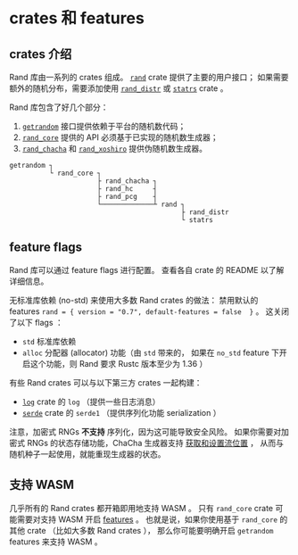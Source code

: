 # crates 和 features

## crates 介绍

Rand 库由一系列的 crates 组成。
[`rand`] crate 提供了主要的用户接口；
如果需要额外的随机分布，需要添加使用 [`rand_distr`] 或 [`statrs`] crate 。

Rand 库包含了好几个部分：
1. [`getrandom`] 接口提供依赖于平台的随机数代码；
2. [`rand_core`] 提供的 API 必须基于已实现的随机数生成器；
3. [`rand_chacha`] 和 [`rand_xoshiro`] 提供伪随机数生成器。

```
getrandom ┐
          └ rand_core ┐
                      ├ rand_chacha ┐
                      ├ rand_hc     ┤
                      ├ rand_pcg    ┤
                      └─────────────┴ rand ┐
                                           ├ rand_distr
                                           └ statrs
```

## feature flags

Rand 库可以通过 feature flags 进行配置。
查看各自 crate 的 README 以了解详细信息。

无标准库依赖 (no-std) 来使用大多数 Rand crates 的做法：
禁用默认的 features `rand = { version = "0.7", default-features = false  }` 。
这关闭了以下 flags ：
- `std` 标准库依赖
- `alloc` 分配器 (allocator) 功能（由 `std` 带来的，
  如果在 `no_std` feature 下开启这个功能，则 Rand 要求 Rustc 版本至少为 1.36 ）

有些 Rand crates 可以与以下第三方 crates 一起构建：
- [`log`] crate 的 `log` （提供一些日志消息）
- [`serde`] crate 的 `serde1` （提供序列化功能 serialization ）

注意，加密式 RNGs **不支持** 序列化，因为这可能导致安全风险。
如果你需要对加密式 RNGs 的状态存储功能，ChaCha 生成器支持 
[获取和设置流位置][getting and setting the stream position] ，
从而与随机种子一起使用，就能重现生成器的状态。

[getting and setting the stream position]:https://rust-random.github.io/rand/rand_chacha/struct.ChaCha20Rng.html#method.get_word_pos


## 支持 WASM 

几乎所有的 Rand crates 都开箱即用地支持 WASM 。
只有 `rand_core` crate 可能需要对支持 WASM 开启 [features][WASM-features] 。
也就是说，如果你使用基于 `rand_core` 的其他 crate （比如大多数 Rand crates ），
那么你可能要明确开启 `getrandom` features 来支持 WASM 。

[WASM-features]:https://docs.rs/getrandom

[`rand_core`]: https://rust-random.github.io/rand/rand_core/index.html
[`rand`]: https://rust-random.github.io/rand/rand/index.html
[`rand_distr`]: https://rust-random.github.io/rand/rand_distr/index.html
[`statrs`]: https://github.com/boxtown/statrs
[`getrandom`]: https://docs.rs/getrandom/
[`rand_chacha`]: https://rust-random.github.io/rand/rand_chacha/index.html
[`rand_xoshiro`]: https://docs.rs/rand_xoshiro/
[`log`]: https://docs.rs/log/
[`serde`]: https://serde.rs/
